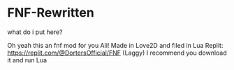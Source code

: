 # FNF-Rewritten
what do i put here?


Oh yeah this an fnf mod for you Ali!
Made in Love2D and filed in Lua
Replit: https://replit.com/@DortersOfficial/FNF (Laggy)
I recommend you download it and run Lua
